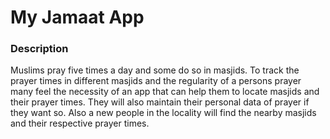 # My Jamaat App

### Description
Muslims pray five times a day and some do so in masjids. To track the prayer times in different masjids 
and the regularity of a persons prayer many feel the necessity of an app that can help them to locate masjids 
and their prayer times. They will also maintain their personal data of prayer if they want so. Also a new people 
in the locality will find the nearby masjids and their respective prayer times.